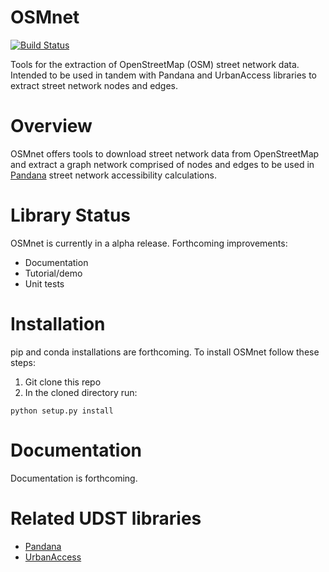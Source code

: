 # OSMnet
[![Build Status](https://travis-ci.org/UDST/osmnet.svg?branch=master)](https://travis-ci.org/UDST/osmnet)

Tools for the extraction of OpenStreetMap (OSM) street network data. Intended to be used in tandem with Pandana and UrbanAccess libraries to extract street network nodes and edges.

# Overview
OSMnet offers tools to download street network data from OpenStreetMap and extract a graph network comprised of nodes and edges to be used in [Pandana](https://github.com/UDST/pandana) street network accessibility calculations. 

# Library Status
OSMnet is currently in a alpha release. Forthcoming improvements:
- Documentation
- Tutorial/demo
- Unit tests

# Installation
pip and conda installations are forthcoming. To install OSMnet follow these steps:

1. Git clone this repo
2. In the cloned directory run:
```
python setup.py install
```

# Documentation
Documentation is forthcoming.

# Related UDST libraries
- [Pandana](https://github.com/UDST/pandana)
- [UrbanAccess](https://github.com/UDST/urbanaccess)